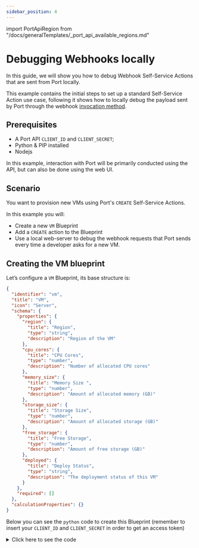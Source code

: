 ```yaml
---
sidebar_position: 4
---
```


import PortApiRegion from "/docs/generalTemplates/_port_api_available_regions.md"

# Debugging Webhooks locally

In this guide, we will show you how to debug Webhook Self-Service Actions that are sent from Port locally.

This example contains the initial steps to set up a standard Self-Service Action use case, following it shows how to locally debug the payload sent by Port through the webhook [invocation method](/actions-and-automations/setup-backend/#json-structure).

## Prerequisites

- A Port API `CLIENT_ID` and `CLIENT_SECRET`;
- Python & PIP installed
- Nodejs

In this example, interaction with Port will be primarily conducted using the API, but can also be done using the web UI.

## Scenario

You want to provision new VMs using Port's `CREATE` Self-Service Actions.

In this example you will:

- Create a new `VM` Blueprint
- Add a `CREATE` action to the Blueprint
- Use a local web-server to debug the webhook requests that Port sends every time a developer asks for a new VM.

## Creating the VM blueprint

Let’s configure a `VM` Blueprint, its base structure is:

```json showLineNumbers
{
  "identifier": "vm",
  "title": "VM",
  "icon": "Server",
  "schema": {
    "properties": {
      "region": {
        "title": "Region",
        "type": "string",
        "description": "Region of the VM"
      },
      "cpu_cores": {
        "title": "CPU Cores",
        "type": "number",
        "description": "Number of allocated CPU cores"
      },
      "memory_size": {
        "title": "Memory Size ",
        "type": "number",
        "description": "Amount of allocated memory (GB)"
      },
      "storage_size": {
        "title": "Storage Size",
        "type": "number",
        "description": "Amount of allocated storage (GB)"
      },
      "free_storage": {
        "title": "Free Storage",
        "type": "number",
        "description": "Amount of free storage (GB)"
      },
      "deployed": {
        "title": "Deploy Status",
        "type": "string",
        "description": "The deployment status of this VM"
      }
    },
    "required": []
  },
  "calculationProperties": {}
}
```

Below you can see the `python` code to create this Blueprint (remember to insert your `CLIENT_ID` and `CLIENT_SECRET` in order to get an access token)

<details>
<summary>Click here to see the code</summary>
<PortApiRegion />
```python showLineNumbers
import requests

CLIENT_ID = 'YOUR_CLIENT_ID'
CLIENT_SECRET = 'YOUR_CLIENT_SECRET'

API_URL = 'https://api.getport.io/v1'

credentials = {'clientId': CLIENT_ID, 'clientSecret': CLIENT_SECRET}

token_response = requests.post(f'{API_URL}/auth/access_token', json=credentials)

access_token = token_response.json()['accessToken']

headers = {
    'Authorization': f'Bearer {access_token}'
}

blueprint = {
    "identifier": "vm",
    "title": "VM",
    "icon": "Server",
    "schema": {
        "properties": {
            "region": {
                "title": "Region",
                "type": "string",
                "description": "Region of the VM"
            },
            "cpu_cores": {
                "title": "CPU Cores",
                "type": "number",
                "description": "Number of allocated CPU cores"
            },
            "memory_size": {
                "title": "Memory Size ",
                "type": "number",
                "description": "Amount of allocated memory (GB)"
            },
            "storage_size": {
                "title": "Storage Size",
                "type": "number",
                "description": "Amount of allocated storage (GB)"
            },
            "free_storage": {
                "title": "Free Storage",
                "type": "number",
                "description": "Amount of free storage"
            },
            "deployed": {
                "title": "Deploy Status",
                "type": "string",
                "description": "The deployment status of this VM"
            }
        },
        "required": []
    },
    "calculationProperties": {},

}

response = requests.post(f'{API_URL}/blueprints', json=blueprint, headers=headers)

print(response.json())
```

</details>

## Creating the VM CREATE action

In order to debug your action payload locally, you need to forward it to your local machine, meaning the webhook target needs to be your `localhost`. In order to forward the requests directed at your webhook to the localhost, we will use [smee.io](https://smee.io/).

All you have to do is click on `Start new channel` and copy the provided `Webhook Proxy URL`, it should look similar to this: `https://smee.io/b1iO4C4ZGNYmiVL5`

Now let’s configure a Self-Service Action. You will add a `CREATE` action that will be triggered every time a developer creates a new VM entity, the Self-Service Action will trigger a small web-server running on your local machine.

:::tip
You will configure the web-server a bit later [in this guide](#creating-small-example-server-in-nodejs).
:::

Here is the action JSON:

```json showLineNumbers
{
  "identifier": "vm_create_vm",
  "title": "Create VM",
  "icon": "Server",
  "description": "Create a new VM in cloud provider infrastructure",
  "trigger": {
    "type": "self-service",
    "operation": "CREATE",
    "userInputs": {
      "properties": {
        "title": {
          "type": "string",
          "title": "Title of the new VM"
        },
        "cpu": {
          "type": "number",
          "title": "Number of CPU cores"
        },
        "memory": {
          "type": "number",
          "title": "Size of memory"
        },
        "storage": {
          "type": "number",
          "title": "Size of storage"
        },
        "region": {
          "type": "string",
          "title": "Deployment region",
          "enum": [
            "eu-west-1",
            "eu-west-2",
            "us-west-1",
            "us-east-1"
          ]
        }
      },
      "required": [
        "cpu",
        "memory",
        "storage",
        "region"
      ]
    },
    "blueprintIdentifier": "vm"
  },
  "invocationMethod": {
    "type": "WEBHOOK",
    "url": "https://your-webhook-url.com",
    "body": {
      "action": "{{ .action.identifier[(\"vm_\" | length):] }}",
      "resourceType": "run",
      "status": "TRIGGERED",
      "trigger": "{{ .trigger | {by, origin, at} }}",
      "context": {
        "entity": "{{.entity.identifier}}",
        "blueprint": "{{.action.blueprint}}",
        "runId": "{{.run.id}}"
      },
      "payload": {
        "entity": "{{ (if .entity == {} then null else .entity end) }}",
        "action": {
          "invocationMethod": {
            "type": "WEBHOOK",
            "url": "https://your-webhook-url.com"
          },
          "trigger": "{{.trigger.operation}}"
        },
        "properties": {
          "{{if (.inputs | has(\"title\")) then \"title\" else null end}}": "{{.inputs.\"title\"}}",
          "{{if (.inputs | has(\"cpu\")) then \"cpu\" else null end}}": "{{.inputs.\"cpu\"}}",
          "{{if (.inputs | has(\"memory\")) then \"memory\" else null end}}": "{{.inputs.\"memory\"}}",
          "{{if (.inputs | has(\"storage\")) then \"storage\" else null end}}": "{{.inputs.\"storage\"}}",
          "{{if (.inputs | has(\"region\")) then \"region\" else null end}}": "{{.inputs.\"region\"}}"
        },
        "censoredProperties": "{{.action.encryptedProperties}}"
      }
    }
  }
}
```

Below you can see the `python` code to create this action.

:::info Replacing placeholders

- Remember to insert your `CLIENT_ID` and `CLIENT_SECRET` in order to get an access token.
- Remember to insert the proxy URL you got from `smee` in order to redirect the webhook messages to your localhost.

:::

:::note Specifying the target blueprint
Note how the `vm` Blueprint identifier is used to add the action to the new Blueprint
:::

<details>
<summary>Click here to see code</summary>
<PortApiRegion />
```python showLineNumbers
import requests

CLIENT_ID = 'YOUR_CLIENT_ID'
CLIENT_SECRET = 'YOUR_CLIENT_SECRET'

API_URL = 'https://api.getport.io/v1'

credentials = {'clientId': CLIENT_ID, 'clientSecret': CLIENT_SECRET}

token_response = requests.post(f'{API_URL}/auth/access_token', json=credentials)

access_token = token_response.json()['accessToken']

headers = {
    'Authorization': f'Bearer {access_token}'
}

blueprint_identifier = 'vm'

action = {
    'identifier': 'create_vm',
    'title': 'Create VM',
    'icon': 'Server',
    'description': 'Create a new VM in cloud provider infrastructure',
    'trigger': 'CREATE',
    "invocationMethod": { 'type': 'WEBHOOK', 'url': 'YOUR SMEE URL' },
    'userInputs': {
        'properties': {
            'title': {
                'type': 'string',
                'title': 'Title of the new VM'
            },
            'cpu': {
                'type': 'number',
                'title': 'Number of CPU cores'
            },
            'memory': {
                'type': 'number',
                'title': 'Size of memory'
            },
            'storage': {
                'type': 'number',
                'title': 'Size of storage'
            },
            'region': {
                'type': 'string',
                'title': 'Deployment region',
                'enum': ['eu-west-1', 'eu-west-2', 'us-west-1', 'us-east-1']
            }
        },
        'required': [
            'cpu', 'memory', 'storage', 'region'
        ]
    }
}

response = requests.post(f'{API_URL}/blueprints/{blueprint_identifier}/actions', json=action, headers=headers)

print(response.json())
```

</details>

## Forwarding events to localhost

Now install the Smee client to forward the events to your `localhost`, you will use `pysmee` to achieve that:

```bash
pip install pysmee
```

Now use it to forward the event, for example:

```bash
pysmee forward https://smee.io/b1iO4C4ZGNYmiVL5 http://localhost:3000/webhooks
```

You should see a log line output like this:

```bash
[2022-09-15 13:59:39,462 MainThread] INFO: Forwarding https://smee.io/b1iO4C4ZGNYmiVL5 to http://localhost:3000/webhooks
```

## Creating a small example server in Nodejs

Now because you are forwarding events to your localhost, all you need to do is create a small server that will listen to `POST` requests that are being sent to the /webhooks route.

:::tip
This example shows how to setup a small listener server using [Nodejs](https://nodejs.org/en/) and [Express](https://expressjs.com/) but you can use any language and framework you prefer.
:::

Create a folder and run the following in it

```bash
npm init -y
npm install express
```

Inside this folder create an `index.js` file and paste the following:

```js
const { createHmac } = require("crypto");
const express = require("express");
const app = express();
app.use(express.json());
const port = 3000;

app.post("/webhooks", (request, response) => {
  // This part is used to verify that the webhook message was sent by Port
  const signed = createHmac("sha256", "<CLIENT_SECRET>")
    .update(
      `${request.headers["x-port-timestamp"]}.${JSON.stringify(request.body)}`
    )
    .digest("base64");

  if (signed !== request.headers["x-port-signature"].split(",")[1]) {
    throw new Error("Invalid signature");
  }

  // You can put any custom logic here
  console.log("Success!");

  response.send("Hello World!");
});

app.listen(port, () => {
  console.log(`Example app listening on port ${port}`);
});
```

Now run the server:

```bash
node index.js
```

## Triggering the action

Login to port and go to the VM page and trigger the action via the **Create VM** action button:

![Create VM button](/img/self-service-actions/CreateVMDropdown.png)

Fill the wanted details and click on `Create`

![Create VM action form](/img/self-service-actions/CreateVMExecution.png)

And that's it, the `Success!` output shows that your local server really did receive your webhook payload:

![Webhook server response](/img/self-service-actions/HelloWorldLog.png)

:::tip
Now that webhook requests are forwarded to your local machine, you can use your IDE to place breakpoints, examine the structure of the webhook request and iterate on your custom handler logic.
:::
